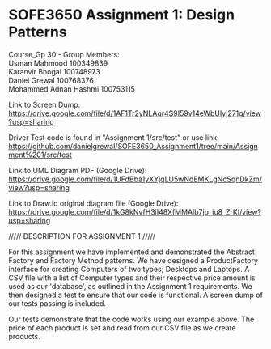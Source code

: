 # SOFE3650 Assignment 1: Design Patterns

Course_Gp 30 - Group Members:<br/>
Usman Mahmood 100349839<br/>
Karanvir Bhogal 100748973<br/>
Daniel Grewal 100768376<br/>
Mohammed Adnan Hashmi 100753115<br/>

Link to Screen Dump:
https://drive.google.com/file/d/1AF1Tr2yNLAqr4S9I59v14eWbUIyj271g/view?usp=sharing

Driver Test code is found in "Assignment 1/src/test" or use link:
https://github.com/danielgrewal/SOFE3650_Assignment1/tree/main/Assignment%201/src/test

Link to UML Diagram PDF (Google Drive):
https://drive.google.com/file/d/1UFdBba1yXYjqLU5wNdEMKLgNcSqnDkZm/view?usp=sharing

Link to Draw.io original diagram file (Google Drive):
https://drive.google.com/file/d/1kG8kNvfH3iI48XfMMAlb7jb_iu8_ZrKI/view?usp=sharing

///// DESCRIPTION FOR ASSIGNMENT 1 /////

For this assignment we have implemented and demonstrated the Abstract Factory and Factory Method patterns. We have designed a ProductFactory interface for creating Computers of two types; Desktops and Laptops. A CSV file with a list of Computer types and their respective price amount is used as our 'database', as outlined in the Assignment 1 requirements. We then designed a test to ensure that our code is functional. A screen dump of our tests passing is included.

Our tests demonstrate that the code works using our example above. The price of each product is set and read from our CSV file as we create products.
